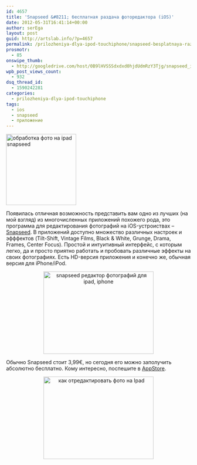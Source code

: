 ```yaml
---
id: 4657
title: 'Snapseed &#8211; бесплатная раздача фоторедактора (iOS)'
date: 2012-05-31T16:41:14+00:00
author: serEga
layout: post
guid: http://artslab.info/?p=4657
permalink: /prilozheniya-dlya-ipod-touchiphone/snapseed-besplatnaya-razdacha-fotoredaktora-ios/
prosmotr:
  - 85
onswipe_thumb:
  - http://googledrive.com/host/0B9lHVSSSdxdxd0hjdUdmRzY3Tjg/snapseed_ipad_for_free.png
wpb_post_views_count:
  - 932
dsq_thread_id:
  - 1590242281
categories:
  - prilozheniya-dlya-ipod-touchiphone
tags:
  - ios
  - snapseed
  - приложение
---
```

[<img src="http://googledrive.com/host/0B9lHVSSSdxdxd0hjdUdmRzY3Tjg/snapseed_logo.jpg" alt="обработка фото на ipad snapseed" title="snapseed_logo" width="191" height="194" class="aligncenter size-full wp-image-4661" />](http://googledrive.com/host/0B9lHVSSSdxdxd0hjdUdmRzY3Tjg/snapseed_logo.jpg)

Появилась отличная возможность представить вам одно из лучших (на мой взгляд) из многочисленных приложений похожего рода, это программа для редактирования фотографий на iOS-устроиствах &#8211; [Snapseed](http://itunes.apple.com/us/app/snapseed/id439438619?mt=8). В приложений доступно множество различных настроек и эфффектов (Tilt-Shift, Vintage Films, Black & White, Grunge, Drama, Frames, Center Focus). Простой и интуитивный интерфейс, с которым легко, да и просто приятно работать и пробовать различные эффекты на своих фотографиях. Есть HD-версия приложения и конечно же, обычная версия для iPhone/iPod.

<center>
  <a href="http://googledrive.com/host/0B9lHVSSSdxdxd0hjdUdmRzY3Tjg/snapseed_ipad_for_free.png"><img src="http://googledrive.com/host/0B9lHVSSSdxdxd0hjdUdmRzY3Tjg/snapseed_ipad_for_free-300x225.png" alt="snapseed редактор фотографий для ipad, iphone" title="snapseed_ipad_for_free" width="300" height="225" class="aligncenter size-medium wp-image-4660" srcset="http://googledrive.com/host/0B9lHVSSSdxdxd0hjdUdmRzY3Tjg/snapseed_ipad_for_free-300x225.png 300w, http://googledrive.com/host/0B9lHVSSSdxdxd0hjdUdmRzY3Tjg/snapseed_ipad_for_free-900x675.png 900w, http://googledrive.com/host/0B9lHVSSSdxdxd0hjdUdmRzY3Tjg/snapseed_ipad_for_free.png 1024w" sizes="(max-width: 300px) 100vw, 300px" /></a>
</center>

Обычно Snapseed стоит 3,99€, но сегодня его можно заполучить абсолютно бесплатно. Кому интересно, поспешите в [AppStore](http://itunes.apple.com/us/app/snapseed/id439438619?mt=8).

<center>
  <a href="http://googledrive.com/host/0B9lHVSSSdxdxd0hjdUdmRzY3Tjg/snapseed_for_iphone.png"><img src="http://googledrive.com/host/0B9lHVSSSdxdxd0hjdUdmRzY3Tjg/snapseed_for_iphone-300x225.png" alt="как отредактировать фото на Ipad" title="snapseed_for_iphone" width="300" height="225" class="aligncenter size-medium wp-image-4659" srcset="http://googledrive.com/host/0B9lHVSSSdxdxd0hjdUdmRzY3Tjg/snapseed_for_iphone-300x225.png 300w, http://googledrive.com/host/0B9lHVSSSdxdxd0hjdUdmRzY3Tjg/snapseed_for_iphone.png 1024w" sizes="(max-width: 300px) 100vw, 300px" /></a>
</center>